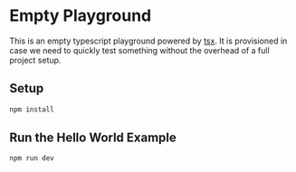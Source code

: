 # Empty Playground

This is an empty typescript playground powered by [tsx](https://tsx.is/). It is provisioned in case we need to quickly test something without the overhead of a full project setup.

## Setup

```bash
npm install
```

## Run the Hello World Example

```bash
npm run dev
``` 
